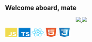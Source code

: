 ## Welcome aboard, mate
<div align="center">
  <a href="https://github.com/ravinmor">
  <img height="180em" src="https://github-readme-stats.vercel.app/api?username=ravinmor&show_icons=true&theme=dracula&include_all_commits=true&count_private=true"/>
  <img height="180em" src="https://github-readme-stats.vercel.app/api/top-langs/?username=ravinmor&layout=compact&langs_count=7&theme=dracula"/>
</div>
<div style="display: inline_block"><br>
  <img align="center" alt="Ravin-Js" height="30" width="40" src="https://raw.githubusercontent.com/devicons/devicon/master/icons/javascript/javascript-plain.svg">
  <img align="center" alt="Ravin-Ts" height="30" width="40" src="https://raw.githubusercontent.com/devicons/devicon/master/icons/typescript/typescript-plain.svg">
  <img align="center" alt="Ravin-React" height="30" width="40" src="https://raw.githubusercontent.com/devicons/devicon/master/icons/react/react-original.svg">
  <img align="center" alt="Ravin-HTML" height="30" width="40" src="https://raw.githubusercontent.com/devicons/devicon/master/icons/html5/html5-original.svg">
  <img align="center" alt="Ravin-CSS" height="30" width="40" src="https://raw.githubusercontent.com/devicons/devicon/master/icons/css3/css3-original.svg">
</div>
